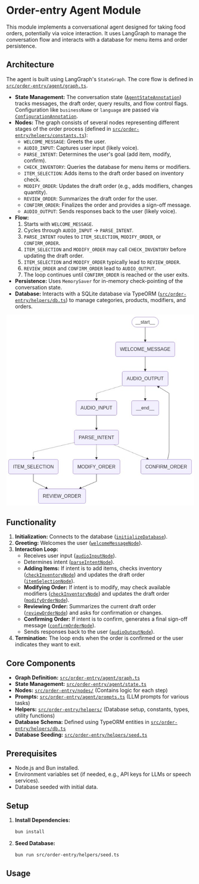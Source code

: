 # Order-entry Agent Module

This module implements a conversational agent designed for taking food orders, potentially via voice interaction. It uses LangGraph to manage the conversation flow and interacts with a database for menu items and order persistence.

## Architecture

The agent is built using LangGraph's `StateGraph`. The core flow is defined in [`src/order-entry/agent/graph.ts`](agent/graph.ts).

*   **State Management:** The conversation state ([`AgentStateAnnotation`](agent/state.ts)) tracks messages, the draft order, query results, and flow control flags. Configuration like `businessName` or `language` are passed via [`ConfigurationAnnotation`](agent/state.ts).
*   **Nodes:** The graph consists of several nodes representing different stages of the order process (defined in [`src/order-entry/helpers/constants.ts`](helpers/constants.ts)):
    *   `WELCOME_MESSAGE`: Greets the user.
    *   `AUDIO_INPUT`: Captures user input (likely voice).
    *   `PARSE_INTENT`: Determines the user's goal (add item, modify, confirm).
    *   `CHECK_INVENTORY`: Queries the database for menu items or modifiers.
    *   `ITEM_SELECTION`: Adds items to the draft order based on inventory check.
    *   `MODIFY_ORDER`: Updates the draft order (e.g., adds modifiers, changes quantity).
    *   `REVIEW_ORDER`: Summarizes the draft order for the user.
    *   `CONFIRM_ORDER`: Finalizes the order and provides a sign-off message.
    *   `AUDIO_OUTPUT`: Sends responses back to the user (likely voice).
*   **Flow:**
    1.  Starts with `WELCOME_MESSAGE`.
    2.  Cycles through `AUDIO_INPUT` -> `PARSE_INTENT`.
    3.  `PARSE_INTENT` routes to `ITEM_SELECTION`, `MODIFY_ORDER`, or `CONFIRM_ORDER`.
    4.  `ITEM_SELECTION` and `MODIFY_ORDER` may call `CHECK_INVENTORY` before updating the draft order.
    5.  `ITEM_SELECTION` and `MODIFY_ORDER` typically lead to `REVIEW_ORDER`.
    6.  `REVIEW_ORDER` and `CONFIRM_ORDER` lead to `AUDIO_OUTPUT`.
    7.  The loop continues until `CONFIRM_ORDER` is reached or the user exits.
*   **Persistence:** Uses `MemorySaver` for in-memory check-pointing of the conversation state.
*   **Database:** Interacts with a SQLite database via TypeORM ([`src/order-entry/helpers/db.ts`](helpers/db.ts)) to manage categories, products, modifiers, and orders.

![Order-entry Agent Architecture](/src/order-entry/assets/graph.png)

## Functionality

1.  **Initialization:** Connects to the database ([`initializeDatabase`](helpers/db.ts)).
2.  **Greeting:** Welcomes the user ([`welcomeMessageNode`](nodes/welcome-message.ts)).
3.  **Interaction Loop:**
    *   Receives user input ([`audioInputNode`](nodes/audio-input.ts)).
    *   Determines intent ([`parseIntentNode`](nodes/parse-intent.ts)).
    *   **Adding Items:** If intent is to add items, checks inventory ([`checkInventoryNode`](nodes/check-inventory.ts)) and updates the draft order ([`itemSelectionNode`](nodes/item-selection.ts)).
    *   **Modifying Order:** If intent is to modify, may check available modifiers ([`checkInventoryNode`](nodes/check-inventory.ts)) and updates the draft order ([`modifyOrderNode`](nodes/modify-order.ts)).
    *   **Reviewing Order:** Summarizes the current draft order ([`reviewOrderNode`](nodes/review-order.ts)) and asks for confirmation or changes.
    *   **Confirming Order:** If intent is to confirm, generates a final sign-off message ([`confirmOrderNode`](nodes/confirm-order.ts)).
    *   Sends responses back to the user ([`audioOutputNode`](nodes/audio-output.ts)).
4.  **Termination:** The loop ends when the order is confirmed or the user indicates they want to exit.

## Core Components

*   **Graph Definition:** [`src/order-entry/agent/graph.ts`](agent/graph.ts)
*   **State Management:** [`src/order-entry/agent/state.ts`](agent/state.ts)
*   **Nodes:** [`src/order-entry/nodes/`](nodes) (Contains logic for each step)
*   **Prompts:** [`src/order-entry/agent/prompts.ts`](agent/prompts.ts) (LLM prompts for various tasks)
*   **Helpers:** [`src/order-entry/helpers/`](helpers) (Database setup, constants, types, utility functions)
*   **Database Schema:** Defined using TypeORM entities in [`src/order-entry/helpers/db.ts`](helpers/db.ts)
*   **Database Seeding:** [`src/order-entry/helpers/seed.ts`](helpers/seed.ts)

## Prerequisites

*   Node.js and Bun installed.
*   Environment variables set (if needed, e.g., API keys for LLMs or speech services).
*   Database seeded with initial data.

## Setup

1.  **Install Dependencies:**
    ```bash
    bun install
    ```
2.  **Seed Database:** 
    ```bash
    bun run src/order-entry/helpers/seed.ts
    ```

## Usage


